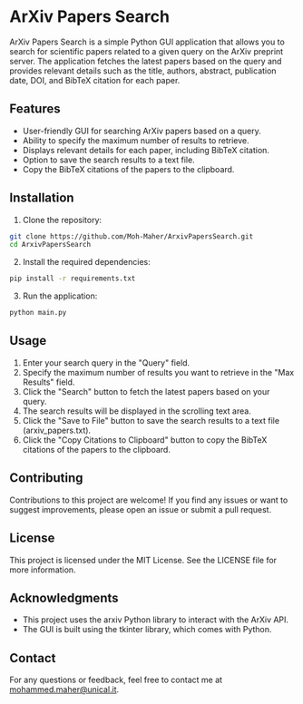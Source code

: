 # ArXiv Papers Search

ArXiv Papers Search is a simple Python GUI application that allows you to search for scientific papers related to a given query on the ArXiv preprint server. The application fetches the latest papers based on the query and provides relevant details such as the title, authors, abstract, publication date, DOI, and BibTeX citation for each paper.

## Features

- User-friendly GUI for searching ArXiv papers based on a query.
- Ability to specify the maximum number of results to retrieve.
- Displays relevant details for each paper, including BibTeX citation.
- Option to save the search results to a text file.
- Copy the BibTeX citations of the papers to the clipboard.

## Installation

1. Clone the repository:

```bash
git clone https://github.com/Moh-Maher/ArxivPapersSearch.git
cd ArxivPapersSearch
```

2. Install the required dependencies:

```bash
pip install -r requirements.txt
```

3. Run the application:

```bash
python main.py
```

## Usage

1. Enter your search query in the "Query" field.
2. Specify the maximum number of results you want to retrieve in the "Max Results" field.
3. Click the "Search" button to fetch the latest papers based on your query.
4. The search results will be displayed in the scrolling text area.
5. Click the "Save to File" button to save the search results to a text file (arxiv_papers.txt).
6. Click the "Copy Citations to Clipboard" button to copy the BibTeX citations of the papers to the clipboard.

## Contributing

Contributions to this project are welcome! If you find any issues or want to suggest improvements, please open an issue or submit a pull request.

## License

This project is licensed under the MIT License. See the LICENSE file for more information.

## Acknowledgments

- This project uses the arxiv Python library to interact with the ArXiv API.
- The GUI is built using the tkinter library, which comes with Python.

## Contact

For any questions or feedback, feel free to contact me at mohammed.maher@unical.it.
```
